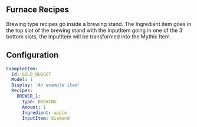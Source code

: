 Furnace Recipes
-----------------

Brewing type recipes go inside a brewing stand. The Ingredient item goes in the top slot of the brewing stand with the InputItem going in one of the 3 bottom slots, the InputItem will be transformed into the Mythic Item.

## Configuration
```yaml
ExampleItem:
  Id: GOLD_NUGGET
  Model: 1
  Display: 'An example item'
  Recipes:
    BREWER_1:
      Type: BREWING
      Amount: 1
      Ingredient: apple
      InputItem: diamond
```